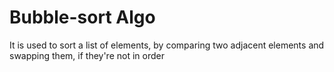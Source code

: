 # Bubble-sort Algo
It is used to sort a list of elements, by comparing two adjacent elements and swapping them, if they're not in order
